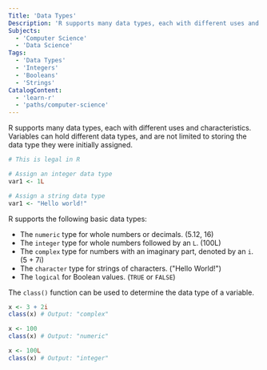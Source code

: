 ```yaml
---
Title: 'Data Types'
Description: 'R supports many data types, each with different uses and characteristics.'
Subjects:
  - 'Computer Science'
  - 'Data Science'
Tags:
  - 'Data Types'
  - 'Integers'
  - 'Booleans'
  - 'Strings'
CatalogContent:
  - 'learn-r'
  - 'paths/computer-science'
---
```


R supports many data types, each with different uses and characteristics. Variables can hold different data types, and are not limited to storing the data type they were initially assigned.

```r
# This is legal in R

# Assign an integer data type
var1 <- 1L

# Assign a string data type
var1 <- "Hello world!"
```

R supports the following basic data types:

- The `numeric` type for whole numbers or decimals. (5.12, 16)
- The `integer` type for whole numbers followed by an `L`. (100L)
- The `complex` type for numbers with an imaginary part, denoted by an `i`. (5 + 7i)
- The `character` type for strings of characters. ("Hello World!")
- The `logical` for Boolean values. (`TRUE` or `FALSE`)

The `class()` function can be used to determine the data type of a variable.

```r
x <- 3 + 2i
class(x) # Output: "complex"

x <- 100
class(x) # Output: "numeric"

x <- 100L
class(x) # Output: "integer"
```
